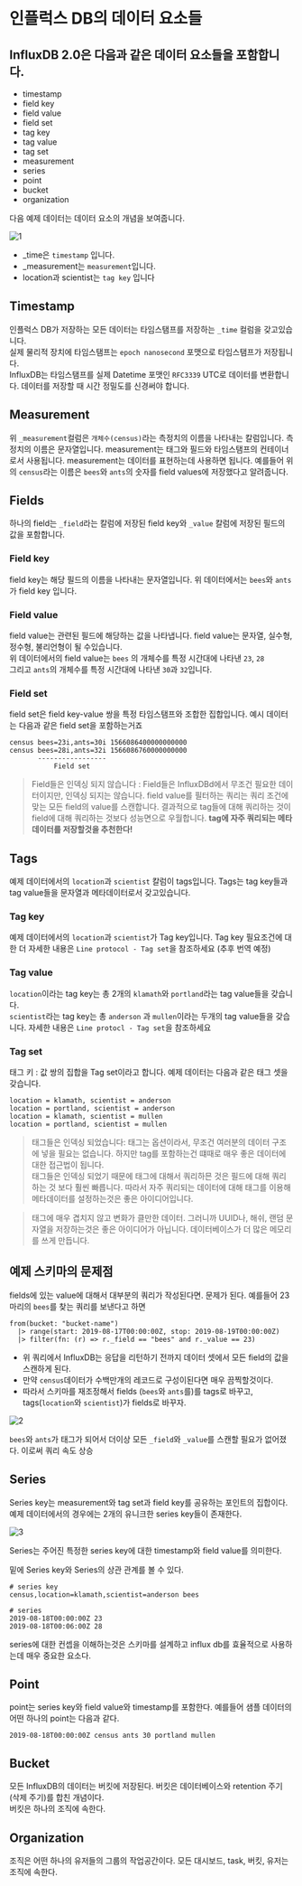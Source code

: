 # 인플럭스 DB의 데이터 요소들

## InfluxDB 2.0은 다음과 같은 데이터 요소들을 포함합니다.

- timestamp
- field key
- field value
- field set
- tag key
- tag value
- tag set
- measurement
- series
- point
- bucket
- organization

다음 예제 데이터는 데이터 요소의 개념을 보여줍니다.

![1](images/1.png)

- _time은 `timestamp` 입니다.
- _measurement는 `measurement`입니다.
- location과 scientist는 `tag key` 입니다

## Timestamp

인플럭스 DB가 저장하는 모든 데이터는 타임스탬프를 저장하는 `_time` 컬럼을 갖고있습니다.  
실제 물리적 장치에 타임스탬프는 `epoch nanosecond` 포맷으로 타임스탬프가 저장됩니다.  
InfluxDB는 타임스탬프를 실제 Datetime 포맷인 `RFC3339` UTC로 데이터를 변환합니다.
데이터를 저장할 때 시간 정밀도를 신경써야 합니다.

## Measurement

위 `_measurement`컬럼은 `개체수(census)`라는 측정치의 이름을 나타내는 칼럼입니다.
측정치의 이름은 문자열입니다. measurement는 태그와 필드와 타임스탬프의 컨테이너로서 사용됩니다.
measurement는 데이터를 표현하는데 사용하면 됩니다. 예를들어 위의 `census`라는 이름은 `bees`와 `ants`의 숫자를 field values에 저장했다고 알려줍니다.

## Fields

하나의 field는 `_field`라는 칼럼에 저장된 field key와 `_value` 칼럼에 저장된 필드의 값을 포함합니다.

### Field key

field key는 해당 필드의 이름을 나타내는 문자열입니다. 위 데이터에서는 `bees`와 `ants`가 field key 입니다.

### Field value

field value는 관련된 필드에 해당하는 값을 나타냅니다. field value는 문자열, 실수형, 정수형, 불리언형이 될 수있습니다.  
위 데이터에서의 field value는 `bees` 의 개체수를 특정 시간대에 나타낸 `23`, `28`  
그리고 `ants`의 개체수를 특정 시간대에 나타낸 `30`과 `32`입니다.

### Field set
field set은 field key-value 쌍을 특정 타임스탬프와 조합한 집합입니다. 예시 데이터는 다음과 같은 field set을 포함하는거죠

```console
census bees=23i,ants=30i 1566086400000000000
census bees=28i,ants=32i 1566086760000000000
       -----------------
           Field set
```

> Field들은 인덱싱 되지 않습니다 : Field들은 InfluxDBd에서 무조건 필요한 데이터이지만, 인덱싱 되지는 않습니다.
> field value를 필터하는 쿼리는 쿼리 조건에 맞는 모든 field의 value를 스캔합니다.
> 결과적으로 tag들에 대해 쿼리하는 것이 field에 대해 쿼리하는 것보다 성능면으로 우월합니다.
> <strong>tag에 자주 쿼리되는 메타데이터를 저장할것을 추천한다!</strong>


## Tags
예제 데이터에서의 `location`과 `scientist` 칼럼이 tags입니다. Tags는 tag key들과 tag value들을 문자열과 메타데이터로서 갖고있습니다.

### Tag key
예제 데이터에서의 `location`과 `scientist`가 Tag key입니다. Tag key 필요조건에 대한 더 자세한 내용은 `Line protocol - Tag set`을 참조하세요 (추후 번역 예정)

### Tag value
`location`이라는 tag key는 총 2개의 `klamath`와 `portland`라는 tag value들을 갖습니다.   
`scientist`라는 tag key는 총 `anderson` 과 `mullen`이라는 두개의 tag value들을 갖습니다. 자세한 내용은 `Line protocl - Tag set`을 참조하세요

### Tag set
태그 키 : 값 쌍의 집합을 Tag set이라고 합니다. 예제 데이터는 다음과 같은 태그 셋을 갖습니다.

```text
location = klamath, scientist = anderson
location = portland, scientist = anderson
location = klamath, scientist = mullen
location = portland, scientist = mullen
```

> 태그들은 인덱싱 되었습니다: 태그는 옵션이라서, 무조건 여러분의 데이터 구조에 넣을 필요는 없습니다. 하지만 tag를 포함하는건 떄때로 매우 좋은 데이터에 대한 접근법이 됩니다.  
> 태그들은 인덱싱 되었기 때문에 태그에 대해서 쿼리하믄 것은 필드에 대해 쿼리하는 것 보다 훨씬 빠릅니다. 
> 따라서 자주 쿼리되는 데이터에 대해 태그를 이용해 메타데이터를 설정하는것은 좋은 아이디어입니다.

> 태그에 매우 겹치지 않고 변화가 클만한 데이터. 그러니까 UUID나, 해쉬, 랜덤 문자열을 저장하는것은 좋은 아이디어가 아닙니다.
> 데이터베이스가 더 많은 메모리를 쓰게 만듭니다.


## 예제 스키마의 문제점

fields에 있는 value에 대해서 대부분의 쿼리가 작성된다면. 문제가 된다. 예를들어 23마리의 `bees`를 찾는 쿼리를 보낸다고 하면

```console
from(bucket: "bucket-name")
  |> range(start: 2019-08-17T00:00:00Z, stop: 2019-08-19T00:00:00Z)
  |> filter(fn: (r) => r._field == "bees" and r._value == 23)
```

- 위 쿼리에서 InfluxDB는 응답을 리턴하기 전까지 데이터 셋에서 모든 field의 값을 스캔하게 된다.
- 만약 `census`데이터가 수백만개의 레코드로 구성이된다면 매우 끔찍할것이다.
- 따라서 스키마를 재조정해서 fields (`bees`와 `ants`를)를 tags로 바꾸고, tags(`location`와 `scientist`)가 fields로 바꾸자.

![2](images/2.png)

`bees`와 `ants`가 태그가 되어서 더이상 모든 `_field`와 `_value`를 스캔할 필요가 없어졌다. 이로써 쿼리 속도 상승

## Series
Series key는 measurement와 tag set과 field key를 공유하는 포인트의 집합이다.
예제 데이터에서의 경우에는 2개의 유니크한 series key들이 존재한다.

![3](images/3.png)

Series는 주어진 특정한 series key에 대한 timestamp와 field value를 의미한다.

밑에 Series key와 Series의 상관 관계를 볼 수 있다.

```console
# series key
census,location=klamath,scientist=anderson bees

# series
2019-08-18T00:00:00Z 23
2019-08-18T00:06:00Z 28       
```

series에 대한 컨셉을 이해하는것은 스키마를 설계하고 influx db를 효율적으로 사용하는데 매우 중요한 요소다.

## Point

point는 series key와 field value와 timestamp를 포함한다. 예를들어 샘플 데이터의 어떤 하나의 point는 다음과 같다.

```console
2019-08-18T00:00:00Z census ants 30 portland mullen
```

## Bucket

모든 InfluxDB의 데이터는 버킷에 저장된다. 버킷은 데이터베이스와 retention 주기 (삭제 주기)를 합친 개념이다.  
버킷은 하나의 조직에 속한다.

## Organization

조직은 어떤 하나의 유저들의 그룹의 작업공간이다. 모든 대시보드, task, 버킷, 유저는 조직에 속한다.